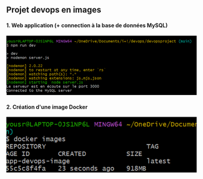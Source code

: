 ## Projet devops en images
#### 1. Web application (+ connection à la base de données MySQL)

![étape 1](https://github.com/mohamedaminekrim/DevOps_Project/blob/main/ANNEX/images/travail1.png?raw=true)


#### 2. Création d'une image Docker

![étape 2](https://github.com/mohamedaminekrim/DevOps_Project/blob/main/ANNEX/images/app-devops-image.png?raw=true)
